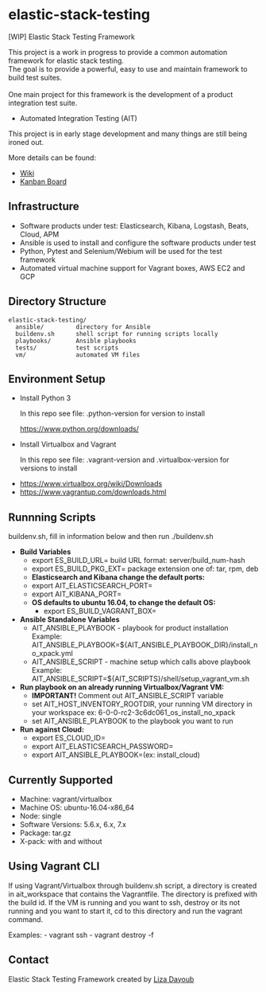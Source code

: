 # elastic-stack-testing

[WIP] Elastic Stack Testing Framework

This project is a work in progress to provide a common automation framework for elastic stack testing.
<br>The goal is to provide a powerful, easy to use and maintain framework to build test suites.  
<br>One main project for this framework is the development of a product integration test suite.
 - Automated Integration Testing (AIT)

This project is in early stage development and many things are still being ironed out.  

More details can be found:
- [Wiki](https://github.com/elastic/elastic-stack-testing/wiki)
- [Kanban Board](https://github.com/elastic/elastic-stack-testing/projects/1)

## Infrastructure

 - Software products under test: Elasticsearch, Kibana, Logstash, Beats, Cloud, APM
 - Ansible is used to install and configure the software products under test
 - Python, Pytest and Selenium/Webium will be used for the test framework
 - Automated virtual machine support for Vagrant boxes, AWS EC2 and GCP

## Directory Structure

```
elastic-stack-testing/
  ansible/         directory for Ansible
  buildenv.sh      shell script for running scripts locally
  playbooks/       Ansible playbooks
  tests/           test scripts
  vm/              automated VM files
```

## Environment Setup

 * Install Python 3

   In this repo see file: .python-version for version to install

   https://www.python.org/downloads/

 * Install Virtualbox and Vagrant

   In this repo see file: .vagrant-version and .virtualbox-version for versions to install

  - https://www.virtualbox.org/wiki/Downloads
  - https://www.vagrantup.com/downloads.html

## Runnning Scripts

buildenv.sh, fill in information below and then run ./buildenv.sh   

  - <b>Build Variables</b>
    - export ES_BUILD_URL= build URL format: server/build_num-hash   
    - export ES_BUILD_PKG_EXT= package extension one of: tar, rpm, deb
    -  <b>Elasticsearch and Kibana change the default ports:</b>
      - export AIT_ELASTICSEARCH_PORT=
      - export AIT_KIBANA_PORT=
    - <b>OS defaults to ubuntu 16.04, to change the default OS:</b>
        - export ES_BUILD_VAGRANT_BOX=
  - <b>Ansible Standalone Variables</b>
    - AIT_ANSIBLE_PLAYBOOK - playbook for product installation   
      Example: AIT_ANSIBLE_PLAYBOOK=${AIT_ANSIBLE_PLAYBOOK_DIR}/install_no_xpack.yml
    - AIT_ANSIBLE_SCRIPT - machine setup which calls above playbook      
      Example: AIT_ANSIBLE_SCRIPT=${AIT_SCRIPTS}/shell/setup_vagrant_vm.sh   
  - <b>Run playbook on an already running Virtualbox/Vagrant VM:</b>
    - <b>IMPORTANT!</b> Comment out AIT_ANSIBLE_SCRIPT variable
    - set AIT_HOST_INVENTORY_ROOTDIR, your running VM directory in your workspace ex: 6-0-0-rc2-3c6dc061_os_install_no_xpack
    - set AIT_ANSIBLE_PLAYBOOK to the playbook you want to run
  - <b>Run against Cloud:</b>
    - export ES_CLOUD_ID=
    - export AIT_ELASTICSEARCH_PASSWORD=
    - export AIT_ANSIBLE_PLAYBOOK=(ex: install_cloud)

## Currently Supported

  - Machine: vagrant/virtualbox
  - Machine OS: ubuntu-16.04-x86_64
  - Node: single
  - Software Versions: 5.6.x, 6.x, 7.x
  - Package: tar.gz
  - X-pack: with and without  

## Using Vagrant CLI

  If using Vagrant/Virtualbox through buildenv.sh script, a directory is created in ait_workspace that contains the
  Vagrantfile.  The directory is prefixed with the build id.  If the VM is running and you want to ssh, destroy or
  its not running and you want to start it, cd to this directory and run the vagrant command.

  Examples:
    - vagrant ssh
    - vagrant destroy -f

## Contact

  Elastic Stack Testing Framework created by [Liza Dayoub](https://github.com/liza-mae)
